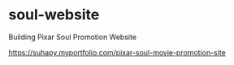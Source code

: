 # soul-website
Building Pixar Soul Promotion Website


https://suhapy.myportfolio.com/pixar-soul-movie-promotion-site
